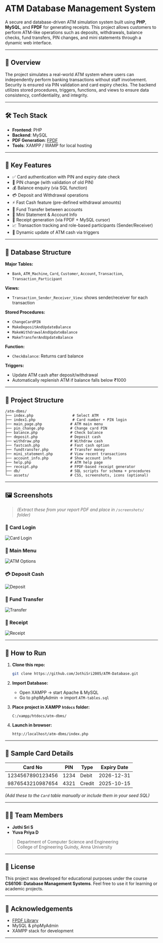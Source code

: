 
# ATM Database Management System

A secure and database-driven ATM simulation system built using **PHP**, **MySQL**, and **FPDF** for generating receipts. This project allows customers to perform ATM-like operations such as deposits, withdrawals, balance checks, fund transfers, PIN changes, and mini statements through a dynamic web interface.

---

## 📘 Overview

The project simulates a real-world ATM system where users can independently perform banking transactions without staff involvement. Security is ensured via PIN validation and card expiry checks. The backend utilizes stored procedures, triggers, functions, and views to ensure data consistency, confidentiality, and integrity.

---

## 🛠️ Tech Stack

- **Frontend**: PHP
- **Backend**: MySQL
- **PDF Generation**: [FPDF](http://www.fpdf.org/)
- **Tools**: XAMPP / WAMP for local hosting

---

## 🔐 Key Features

- ✅ Card authentication with PIN and expiry date check
- 🔄 PIN change (with validation of old PIN)
- 💰 Balance enquiry (via SQL function)
- 💳 Deposit and Withdrawal operations
- ⚡ Fast Cash feature (pre-defined withdrawal amounts)
- 💸 Fund Transfer between accounts
- 📃 Mini Statement & Account Info
- 🧾 Receipt generation (via FPDF + MySQL cursor)
- 📈 Transaction tracking and role-based participants (Sender/Receiver)
- 🔁 Dynamic update of ATM cash via triggers

---

## 🧱 Database Structure

**Major Tables:**
- `Bank`, `ATM_Machine`, `Card`, `Customer`, `Account`, `Transaction`, `Transaction_Participant`

**Views:**
- `Transaction_Sender_Receiver_View`: shows sender/receiver for each transaction

**Stored Procedures:**
- `ChangeCardPIN`
- `MakeDepositAndUpdateBalance`
- `MakeWithdrawalAndUpdateBalance`
- `MakeTransferAndUpdateBalance`

**Function:**
- `CheckBalance`: Returns card balance

**Triggers:**
- Update ATM cash after deposit/withdrawal
- Automatically replenish ATM if balance falls below ₹1000

---

## 📂 Project Structure

```
/atm-dbms/
├── index.php                  # Select ATM
├── index1.php                 # Card number + PIN login
├── main_page.php             # ATM main menu
├── pin_change.php            # Change card PIN
├── balance.php               # Check balance
├── deposit.php               # Deposit cash
├── withdraw.php              # Withdraw cash
├── fastcash.php              # Fast cash option
├── fundtransfer.php          # Transfer money
├── mini_statement.php        # View recent transactions
├── account_info.php          # Show account info
├── help.php                  # ATM help page
├── receipt.php               # FPDF-based receipt generator
├── db/                       # SQL scripts for schema + procedures
└── assets/                   # CSS, screenshots, icons (optional)
```

---

## 🖼️ Screenshots

> *(Extract these from your report PDF and place in `/screenshots/` folder)*

### 🔐 Card Login
![Card Login](screenshots/card_login.png)

### 🏦 Main Menu
![ATM Options](screenshots/main_page.png)

### 💳 Deposit Cash
![Deposit](screenshots/deposit.png)

### 💸 Fund Transfer
![Transfer](screenshots/fund_transfer.png)

### 📄 Receipt
![Receipt](screenshots/receipt.png)

---

## 🧪 How to Run

1. **Clone this repo:**
   ```bash
   git clone https://github.com/JothiSri2005/ATM-Database.git
   ```

2. **Import Database:**
   - Open XAMPP → start Apache & MySQL
   - Go to phpMyAdmin → import `ATM-tables.sql`

3. **Place project in XAMPP `htdocs` folder:**
   ```
   C:/xampp/htdocs/atm-dbms/
   ```

4. **Launch in browser:**
   ```
   http://localhost/atm-dbms/index.php
   ```

---

## 🧾 Sample Card Details

| Card No           | PIN  | Type   | Expiry Date |
|-------------------|------|--------|--------------|
| 1234567890123456  | 1234 | Debit  | 2026-12-31   |
| 9876543210987654  | 4321 | Credit | 2025-10-15   |

*(Add these to the `Card` table manually or include them in your seed SQL)*

---

## 👨‍💻 Team Members
   
- **Jothi Sri S**
- **Yuva Priya D**

> Department of Computer Science and Engineering  
> College of Engineering Guindy, Anna University

---

## 📜 License

This project was developed for educational purposes under the course **CS6106: Database Management Systems**. Feel free to use it for learning or academic projects.

---

## 🙌 Acknowledgements

- [FPDF Library](http://www.fpdf.org/)
- MySQL & phpMyAdmin
- XAMPP stack for development

---

